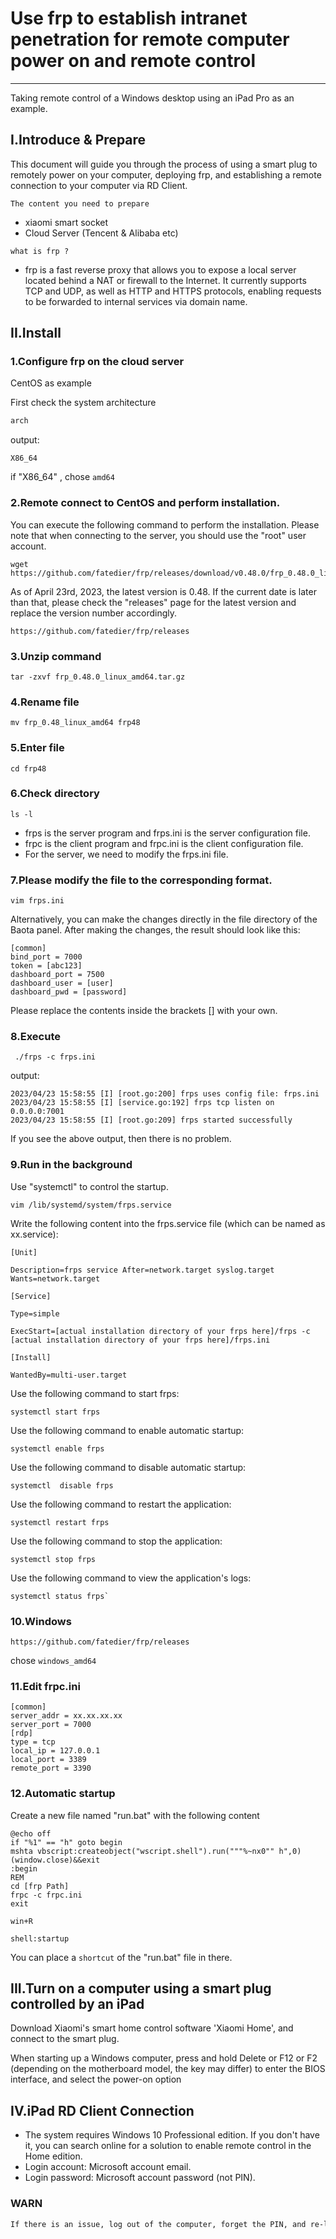 # Use frp to establish intranet penetration for remote computer power on and remote control
---
Taking remote control of a Windows desktop using an iPad Pro as an example.
## I.Introduce & Prepare
This document will guide you through the process of using a smart plug to remotely power on your computer, deploying frp, and establishing a remote connection to your computer via RD Client. 

`The content you need to prepare`
- xiaomi smart socket
- Cloud Server (Tencent & Alibaba etc)

`what is frp ?`
- frp is a fast reverse proxy that allows you to expose a local server located behind a NAT or firewall to the Internet. It currently supports TCP and UDP, as well as HTTP and HTTPS protocols, enabling requests to be forwarded to internal services via domain name.

## II.Install
### 1.Configure frp on the cloud server
CentOS as example

First check the system architecture
```xml
arch
```
output:
```
X86_64
```
if "X86_64" , chose `amd64`

### 2.Remote connect to CentOS and perform installation.
You can execute the following command to perform the installation.
Please note that when connecting to the server, you should use the "root" user account.
```
wget https://github.com/fatedier/frp/releases/download/v0.48.0/frp_0.48.0_linux_amd64.tar.gz 
```
As of April 23rd, 2023, the latest version is 0.48. If the current date is later than that, please check the "releases" page for the latest version and replace the version number accordingly.
```
https://github.com/fatedier/frp/releases
```

### 3.Unzip command
```
tar -zxvf frp_0.48.0_linux_amd64.tar.gz 
```

### 4.Rename file
```
mv frp_0.48_linux_amd64 frp48
```
### 5.Enter file
```
cd frp48
```
### 6.Check directory
```
ls -l 
```
- frps is the server program and frps.ini is the server configuration file.
- frpc is the client program and frpc.ini is the client configuration file.
- For the server, we need to modify the frps.ini file.
### 7.Please modify the file to the corresponding format.
```
vim frps.ini
```
Alternatively, you can make the changes directly in the file directory of the Baota panel. After making the changes, the result should look like this:
```
[common]
bind_port = 7000
token = [abc123]
dashboard_port = 7500
dashboard_user = [user]
dashboard_pwd = [password]
```
Please replace the contents inside the brackets [] with your own.
### 8.Execute
```
 ./frps -c frps.ini 
```
output:
```
2023/04/23 15:58:55 [I] [root.go:200] frps uses config file: frps.ini
2023/04/23 15:58:55 [I] [service.go:192] frps tcp listen on 0.0.0.0:7001
2023/04/23 15:58:55 [I] [root.go:209] frps started successfully
```
If you see the above output, then there is no problem.
### 9.Run in the background
Use "systemctl" to control the startup.
```
vim /lib/systemd/system/frps.service
```
Write the following content into the frps.service file (which can be named as xx.service):
```
[Unit]

Description=frps service After=network.target syslog.target Wants=network.target

[Service]

Type=simple 
 
ExecStart=[actual installation directory of your frps here]/frps -c [actual installation directory of your frps here]/frps.ini
  
[Install] 

WantedBy=multi-user.target
```
Use the following command to start frps:
```
systemctl start frps
```
Use the following command to enable automatic startup:
```
systemctl enable frps
```
Use the following command to disable automatic startup:
```
systemctl  disable frps
```
Use the following command to restart the application:
```
systemctl restart frps
```
Use the following command to stop the application:
```
systemctl stop frps
```
Use the following command to view the application's logs:
```
systemctl status frps`
```
### 10.Windows
```
https://github.com/fatedier/frp/releases
```
chose `windows_amd64`
### 11.Edit frpc.ini
```
[common]
server_addr = xx.xx.xx.xx
server_port = 7000
[rdp]
type = tcp
local_ip = 127.0.0.1
local_port = 3389
remote_port = 3390
```
### 12.Automatic startup
Create a new file named "run.bat" with the following content
```
@echo off
if "%1" == "h" goto begin
mshta vbscript:createobject("wscript.shell").run("""%~nx0"" h",0)(window.close)&&exit
:begin
REM
cd [frp Path]
frpc -c frpc.ini
exit
```
`win+R` 
```
shell:startup
```
You can place a `shortcut` of the "run.bat" file in there.

## III.Turn on a computer using a smart plug controlled by an iPad
Download Xiaomi's smart home control software 'Xiaomi Home', and connect to the smart plug.

When starting up a Windows computer, press and hold Delete or F12 or F2 (depending on the motherboard model, the key may differ) to enter the BIOS interface, and select the power-on option
## IV.iPad RD Client Connection
- The system requires Windows 10 Professional edition. If you don't have it, you can search online for a solution to enable remote control in the Home edition.
- Login account: Microsoft account email.
- Login password: Microsoft account password (not PIN).

### WARN
```xml
If there is an issue, log out of the computer, forget the PIN, and re-login using your Microsoft account password
```
